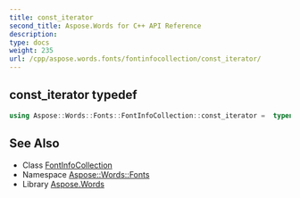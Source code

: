 ```yaml
---
title: const_iterator
second_title: Aspose.Words for C++ API Reference
description: 
type: docs
weight: 235
url: /cpp/aspose.words.fonts/fontinfocollection/const_iterator/
---
```

## const_iterator typedef




```cpp
using Aspose::Words::Fonts::FontInfoCollection::const_iterator =  typename iterator_holder_type::const_iterator
```

## See Also

* Class [FontInfoCollection](../)
* Namespace [Aspose::Words::Fonts](../../)
* Library [Aspose.Words](../../../)
